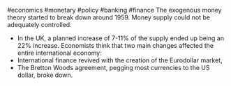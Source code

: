 #economics #monetary #policy #banking #finance 
The exogenous money theory started to break down around 1959. Money supply could not be adequately controlled.
- In the UK, a planned increase of 7-11% of the supply ended up being an 22% increase.
Economists think that two main changes affected the entire international economy:
- International finance revived with the creation of the Eurodollar market,
- The Bretton Woods agreement, pegging most currencies to the US dollar, broke down.